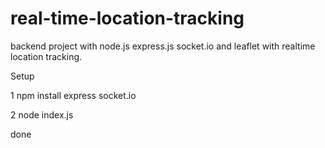 # real-time-location-tracking
backend project with node.js express.js socket.io and leaflet with realtime location tracking.


Setup 

1 npm install express socket.io



2 node index.js





done

